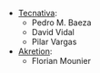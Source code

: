 - [Tecnativa](https://www.tecnativa.com):
  - Pedro M. Baeza
  - David Vidal
  - Pilar Vargas
- [Akretion](https://www.akretion.com):
  - Florian Mounier
